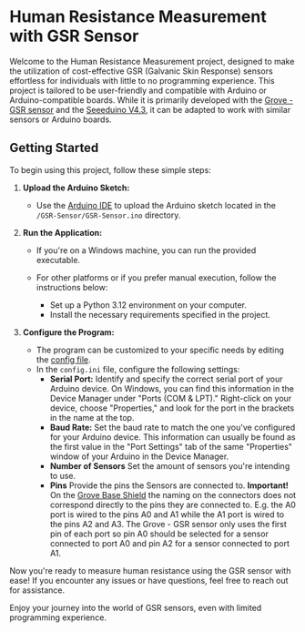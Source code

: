 # Human Resistance Measurement with GSR Sensor

Welcome to the Human Resistance Measurement project, designed to make the utilization of cost-effective GSR (Galvanic Skin Response) sensors effortless for individuals with little to no programming experience. This project is tailored to be user-friendly and compatible with Arduino or Arduino-compatible boards. While it is primarily developed with the [Grove - GSR sensor](https://www.seeedstudio.com/Grove-GSR-sensor-p-1614.html) and the [Seeeduino V4.3](https://www.seeedstudio.com/Seeeduino-V4-2-p-2517.html), it can be adapted to work with similar sensors or Arduino boards.

## Getting Started

To begin using this project, follow these simple steps:

1. **Upload the Arduino Sketch:**
   - Use the [Arduino IDE](https://www.arduino.cc/en/software) to upload the Arduino sketch located in the `/GSR-Sensor/GSR-Sensor.ino` directory.

2. **Run the Application:**
   - If you're on a Windows machine, you can run the provided executable.
   - For other platforms or if you prefer manual execution, follow the instructions below:

     - Set up a Python 3.12 environment on your computer.
     - Install the necessary requirements specified in the project.

3. **Configure the Program:**
   - The program can be customized to your specific needs by editing the [config file](/config.ini).
   - In the `config.ini` file, configure the following settings:
     - **Serial Port:** Identify and specify the correct serial port of your Arduino device. On Windows, you can find this information in the Device Manager under "Ports (COM & LPT)." Right-click on your device, choose "Properties," and look for the port in the brackets in the name at the top.
     - **Baud Rate:** Set the baud rate to match the one you've configured for your Arduino device. This information can usually be found as the first value in the "Port Settings" tab of the same "Properties" window of your Arduino in the Device Manager.
     - **Number of Sensors** Set the amount of sensors you're intending to use.
     - **Pins** Provide the pins the Sensors are connected to. **Important!** On the [Grove Base Shield](https://www.seeedstudio.com/Base-Shield-V2.html) the naming on the connectors does not correspond directly to the pins they are connected to. E.g. the A0 port is wired to the pins A0 and A1 while the A1 port is wired to the pins A2 and A3. The Grove - GSR sensor only uses the first pin of each port so pin A0 should be selected for a sensor connected to port A0 and pin A2 for a sensor connected to port A1.

Now you're ready to measure human resistance using the GSR sensor with ease! If you encounter any issues or have questions, feel free to reach out for assistance.

Enjoy your journey into the world of GSR sensors, even with limited programming experience.

